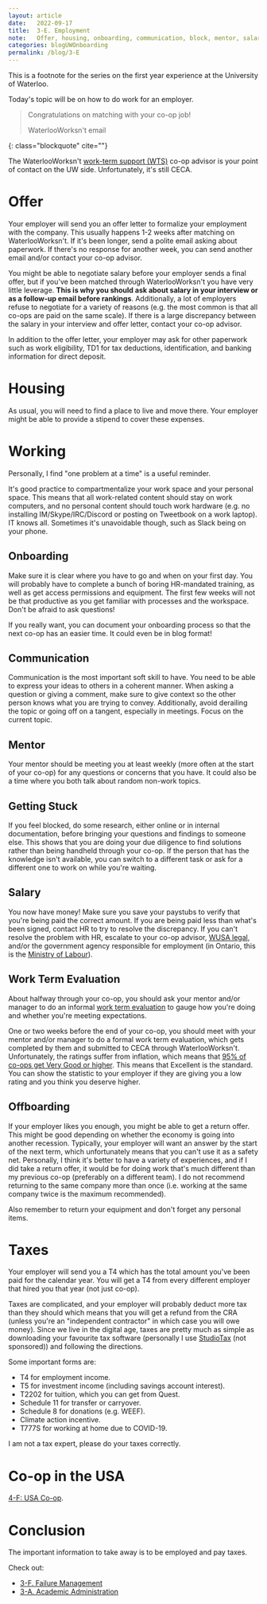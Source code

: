 ```yaml
---
layout: article
date:   2022-09-17
title:  3-E. Employment
note:   Offer, housing, onboarding, communication, block, mentor, salary, work term evaluation, taxes
categories: blogUWOnboarding
permalink: /blog/3-E
---
```

This is a footnote for the series on the first year experience at the University of Waterloo.

Today's topic will be on how to do work for an employer.

> Congratulations on matching with your co-op job!
> <footer class="blockquote-footer">WaterlooWorksn't email</footer>
{: class="blockquote" cite=""}

The WaterlooWorksn't [work-term support (WTS)](https://uwaterloo.ca/co-operative-education/contact-co-operative-education/your-co-op-advisors) co-op advisor is your point of contact on the UW side. Unfortunately, it's still CECA.

# Offer

Your employer will send you an offer letter to formalize your employment with the company. This usually happens 1-2 weeks after matching on WaterlooWorksn't. If it's been longer, send a polite email asking about paperwork. If there's no response for another week, you can send another email and/or contact your co-op advisor.

You might be able to negotiate salary before your employer sends a final offer, but if you've been matched through WaterlooWorksn't you have very little leverage. **This is why you should ask about salary in your interview or as a follow-up email before rankings**. Additionally, a lot of employers refuse to negotiate for a variety of reasons (e.g. the most common is that all co-ops are paid on the same scale). If there is a large discrepancy between the salary in your interview and offer letter, contact your co-op advisor.

In addition to the offer letter, your employer may ask for other paperwork such as work eligibility, TD1 for tax deductions, identification, and banking information for direct deposit.

# Housing

As usual, you will need to find a place to live and move there. Your employer might be able to provide a stipend to cover these expenses.

# Working

Personally, I find "one problem at a time" is a useful reminder.

It's good practice to compartmentalize your work space and your personal space. This means that all work-related content should stay on work computers, and no personal content should touch work hardware (e.g. no installing IM/Skype/IRC/Discord or posting on Tweetbook on a work laptop). IT knows all. Sometimes it's unavoidable though, such as Slack being on your phone.

## Onboarding

Make sure it is clear where you have to go and when on your first day. You will probably have to complete a bunch of boring HR-mandated training, as well as get access permissions and equipment. The first few weeks will not be that productive as you get familiar with processes and the workspace. Don't be afraid to ask questions!

If you really want, you can document your onboarding process so that the next co-op has an easier time. It could even be in blog format!

## Communication

Communication is the most important soft skill to have. You need to be able to express your ideas to others in a coherent manner. When asking a question or giving a comment, make sure to give context so the other person knows what you are trying to convey. Additionally, avoid derailing the topic or going off on a tangent, especially in meetings. Focus on the current topic.

## Mentor

Your mentor should be meeting you at least weekly (more often at the start of your co-op) for any questions or concerns that you have. It could also be a time where you both talk about random non-work topics.

## Getting Stuck

If you feel blocked, do some research, either online or in internal documentation, before bringing your questions and findings to someone else. This shows that you are doing your due diligence to find solutions rather than being handheld through your co-op. If the person that has the knowledge isn't available, you can switch to a different task or ask for a different one to work on while you're waiting.

## Salary

You now have money! Make sure you save your paystubs to verify that you're being paid the correct amount. If you are being paid less than what's been signed, contact HR to try to resolve the discrepancy. If you can't resolve the problem with HR, escalate to your co-op advisor, [WUSA legal](https://wusa.ca/services/student-supports/student-legal-protection-program/), and/or the government agency responsible for employment (in Ontario, this is the [Ministry of Labour](https://www.labour.gov.on.ca/)).

## Work Term Evaluation

About halfway through your co-op, you should ask your mentor and/or manager to do an informal [work term evaluation](https://uwaterloo.ca/co-operative-education/your-work-term/work-term-evaluations) to gauge how you're doing and whether you're meeting expectations.

One or two weeks before the end of your co-op, you should meet with your mentor and/or manager to do a formal work term evaluation, which gets completed by them and submitted to CECA through WaterlooWorksn't. Unfortunately, the ratings suffer from inflation, which means that [95% of co-ops get Very Good or higher](https://uwaterloo.ca/hire/recruitment-dates-and-procedure/performance-evaluations). This means that Excellent is the standard. You can show the statistic to your employer if they are giving you a low rating and you think you deserve higher.

## Offboarding

If your employer likes you enough, you might be able to get a return offer. This might be good depending on whether the economy is going into another recession. Typically, your employer will want an answer by the start of the next term, which unfortunately means that you can't use it as a safety net. Personally, I think it's better to have a variety of experiences, and if I did take a return offer, it would be for doing work that's much different than my previous co-op (preferably on a different team). I do not recommend returning to the same company more than once (i.e. working at the same company twice is the maximum recommended).

Also remember to return your equipment and don't forget any personal items.

# Taxes

Your employer will send you a T4 which has the total amount you've been paid for the calendar year. You will get a T4 from every different employer that hired you that year (not just co-op).

Taxes are complicated, and your employer will probably deduct more tax than they should which means that you will get a refund from the CRA (unless you're an "independent contractor" in which case you will owe money). Since we live in the digital age, taxes are pretty much as simple as downloading your favourite tax software (personally I use [StudioTax](https://www.studiotax.com/) (not sponsored)) and following the directions.

Some important forms are:

* T4 for employment income.
* T5 for investment income (including savings account interest).
* T2202 for tuition, which you can get from Quest.
* Schedule 11 for transfer or carryover.
* Schedule 8 for donations (e.g. WEEF).
* Climate action incentive.
* T777S for working at home due to COVID-19.

I am not a tax expert, please do your taxes correctly.

# Co-op in the USA

[4-F: USA Co-op](/blog/4-F).

# Conclusion

The important information to take away is to be employed and pay taxes.

Check out:

* [3-F. Failure Management](/blog/3-F)
* [3-A. Academic Administration](/blog/3-A)
